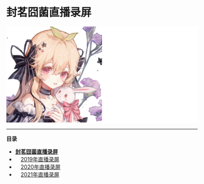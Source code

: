 # **封茗囧菌直播录屏**
![封茗囧菌](https://raw.githubusercontent.com/Mandi-Sa/Bilibili-Live-544820/master/repository-cover.png "封茗囧菌")

------------

**目录**

- [**封茗囧菌直播录屏**](#封茗囧菌直播录屏)
- &emsp;[2019年直播录屏](/../../releases/tag/2019 "2019年直播录屏")
- &emsp;[2020年直播录屏](/../../releases/tag/2020 "2020年直播录屏")
- &emsp;[2021年直播录屏](/../../releases/tag/2021 "2021年直播录屏")
